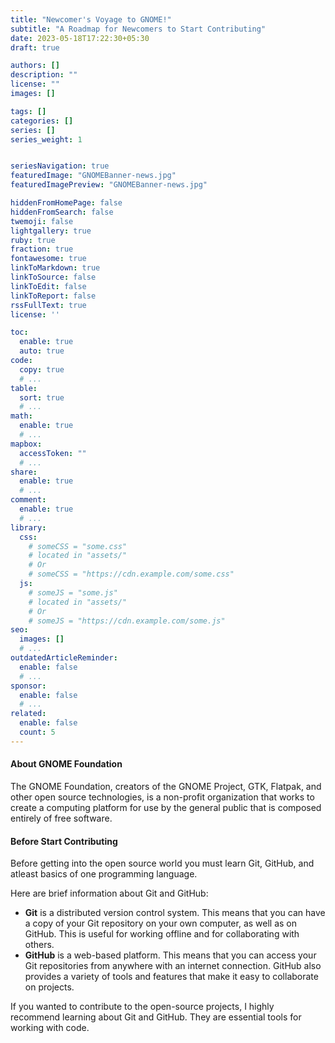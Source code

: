 ```yaml
---
title: "Newcomer's Voyage to GNOME!"
subtitle: "A Roadmap for Newcomers to Start Contributing"
date: 2023-05-18T17:22:30+05:30
draft: true

authors: []
description: ""
license: ""
images: []

tags: []
categories: []
series: []
series_weight: 1


seriesNavigation: true
featuredImage: "GNOMEBanner-news.jpg"
featuredImagePreview: "GNOMEBanner-news.jpg"

hiddenFromHomePage: false
hiddenFromSearch: false
twemoji: false
lightgallery: true
ruby: true
fraction: true
fontawesome: true
linkToMarkdown: true
linkToSource: false
linkToEdit: false
linkToReport: false
rssFullText: true
license: ''

toc:
  enable: true
  auto: true
code:
  copy: true
  # ...
table:
  sort: true
  # ...
math:
  enable: true
  # ...
mapbox:
  accessToken: ""
  # ...
share:
  enable: true
  # ...
comment:
  enable: true
  # ...
library:
  css:
    # someCSS = "some.css"
    # located in "assets/"
    # Or
    # someCSS = "https://cdn.example.com/some.css"
  js:
    # someJS = "some.js"
    # located in "assets/"
    # Or
    # someJS = "https://cdn.example.com/some.js"
seo:
  images: []
  # ...
outdatedArticleReminder:
  enable: false
  # ...
sponsor:
  enable: false
  # ...
related:
  enable: false
  count: 5
---
```


#### About GNOME Foundation

The GNOME Foundation, creators of the GNOME Project, GTK, Flatpak, and other open source technologies, is a non-profit organization that works to create a computing platform for use by the general public that is composed entirely of free software.

#### Before Start Contributing

Before getting into the open source world you must learn Git, GitHub, and atleast basics of one programming language. 

Here are brief information about Git and GitHub:

- <b>Git</b> is a distributed version control system. This means that you can have a copy of your Git repository on your own computer, as well as on GitHub. This is useful for working offline and for collaborating with others.
- <b>GitHub</b> is a web-based platform. This means that you can access your Git repositories from anywhere with an internet connection. GitHub also provides a variety of tools and features that make it easy to collaborate on projects.

If you wanted to contribute to the open-source projects, I highly recommend learning about Git and GitHub. They are essential tools for working with code.
